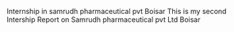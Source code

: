 Internship in samrudh pharmaceutical pvt Boisar
This is my second Intership Report on Samrudh pharmaceutical pvt Ltd Boisar 
